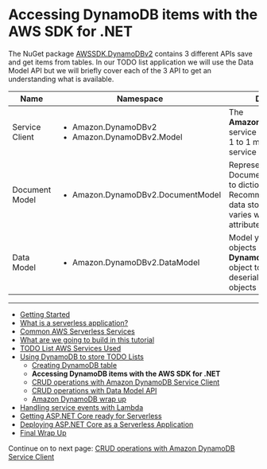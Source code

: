 # Accessing DynamoDB items with the AWS SDK for .NET

The NuGet package [AWSSDK.DynamoDBv2](https://www.nuget.org/packages/AWSSDK.DynamoDBv2/) contains 3 different APIs save and get items from tables. In our TODO list application we will use the Data Model API but we will briefly cover each of the 3 API to get an understanding what is available.


| Name           | Namespace | Description|
|----------------|-----------|------------|
| Service Client | <ul><li>Amazon.DynamoDBv2</li><li>Amazon.DynamoDBv2.Model</li></ul> | The **AmazonDynamoDBClient** service client provides a 1 to 1 mapping with the service APIs. |
| Document Model | <ul><li>Amazon.DynamoDBv2.DocumentModel</li></ul> | Represents an item as a Document which is similar to dictionary. Recommended when the data stored for each item varies with different attributes. |
| Data Model     | <ul><li>Amazon.DynamoDBv2.DataModel</li></ul> | Model your data as .NET objects and use **DynamoDBContext** object to serialize and deserialize the .NET objects into DynamoDB. |

<!-- Generated Navigation -->
---

* [Getting Started](../GettingStarted.md)
* [What is a serverless application?](../WhatIsServerless.md)
* [Common AWS Serverless Services](../CommonServerlessServices.md)
* [What are we going to build in this tutorial](../WhatAreWeBuilding.md)
* [TODO List AWS Services Used](../TODOListServices.md)
* [Using DynamoDB to store TODO Lists](../DynamoDBModule/WhatIsDynamoDB.md)
  * [Creating DynamoDB table](../DynamoDBModule/CreateTable.md)
  * **Accessing DynamoDB items with the AWS SDK for .NET**
  * [CRUD operations with Amazon DynamoDB Service Client](../DynamoDBModule/DDBServiceClientAPI.md)
  * [CRUD operations with Data Model API](../DynamoDBModule/DotNetDynamoDBDataModel.md)
  * [Amazon DynamoDB wrap up](../DynamoDBModule/DynamoDBWrapUp.md)
* [Handling service events with Lambda](../StreamProcessing/ServiceEvents.md)
* [Getting ASP.NET Core ready for Serverless](../ASP.NETCoreFrontend/TheFrontend.md)
* [Deploying ASP.NET Core as a Serverless Application](../DeployingFrontend/DeployingFrontend.md)
* [Final Wrap Up](../FinalWrapup.md)

Continue on to next page: [CRUD operations with Amazon DynamoDB Service Client](../DynamoDBModule/DDBServiceClientAPI.md)

